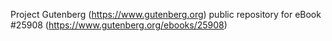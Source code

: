 Project Gutenberg (https://www.gutenberg.org) public repository for eBook #25908 (https://www.gutenberg.org/ebooks/25908)

